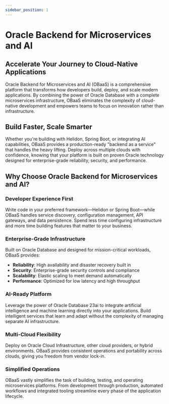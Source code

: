 ```yaml
---
sidebar_position: 1
---
```

# Oracle Backend for Microservices and AI

## Accelerate Your Journey to Cloud-Native Applications

Oracle Backend for Microservices and AI (OBaaS) is a comprehensive platform that transforms how developers build, deploy, and scale modern applications. By combining the power of Oracle Database with a complete microservices infrastructure, OBaaS eliminates the complexity of cloud-native development and empowers teams to focus on innovation rather than infrastructure.

## Build Faster, Scale Smarter

Whether you're building with Helidon, Spring Boot, or integrating AI capabilities, OBaaS provides a production-ready "backend as a service" that handles the heavy lifting. Deploy across multiple clouds with confidence, knowing that your platform is built on proven Oracle technology designed for enterprise-grade reliability, security, and performance.

## Why Choose Oracle Backend for Microservices and AI?

### Developer Experience First

Write code in your preferred framework—Helidon or Spring Boot—while OBaaS handles service discovery, configuration management, API gateways, and data persistence. Spend less time configuring infrastructure and more time building features that matter to your business.

### Enterprise-Grade Infrastructure

Built on Oracle Database and designed for mission-critical workloads, OBaaS provides:

- **Reliability**: High availability and disaster recovery built in
- **Security**: Enterprise-grade security controls and compliance
- **Scalability**: Elastic scaling to meet demand automatically
- **Performance**: Optimized for low latency and high throughput

### AI-Ready Platform

Leverage the power of Oracle Database 23ai to integrate artificial intelligence and machine learning directly into your applications. Build intelligent services that learn and adapt without the complexity of managing separate AI infrastructure.

### Multi-Cloud Flexibility

Deploy on Oracle Cloud Infrastructure, other cloud providers, or hybrid environments. OBaaS provides consistent operations and portability across clouds, giving you freedom from vendor lock-in.

### Simplified Operations

OBaaS vastly simplifies the task of building, testing, and operating microservices platforms. From development through production, automated workflows and integrated tooling streamline every phase of the application lifecycle.
